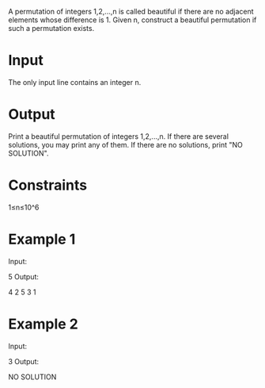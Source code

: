 A permutation of integers 1,2,...,n is called beautiful if there are no adjacent elements whose difference is 1.
Given n, construct a beautiful permutation if such a permutation exists.

# Input

The only input line contains an integer n.

# Output

Print a beautiful permutation of integers 1,2,...,n. If there are several solutions, you may print any of them. If there are no solutions, print "NO SOLUTION".

# Constraints

1≤n≤10^6

# Example 1

Input:

5
Output:

4 2 5 3 1

# Example 2

Input:

3
Output:

NO SOLUTION